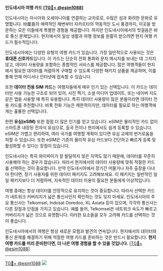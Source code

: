 **인도네시아 여행 카드 [[TG💪+ @esim1088](https://t.me/s/esim1088)]**

인도네시아는 아시아와 오세아니아를 연결하는 교차로로, 수많은 섬과 화려한 문화로 유명합니다. 바厘島의 매력적인 해변부터 자카르타의 역동적인 도시 풍경까지, 이곳을 방문하는 모든 이들에게 특별한 경험을 제공합니다. 하지만 인도네시아에서의 첫걸음은 바로 통신 문제입니다. 현지에서의 일상 생활과 여행 정보를 원활히 받으려면 현지 여행 카드가 필수적입니다.

인도네시아에는 다양한 유형의 여행 카드가 있습니다. 가장 일반적으로 사용되는 것은 **휴대폰 신호카드**입니다. 이 카드는 단순히 전화 통화와 문자 메시지를 보내는 데 그치지 않고, 데이터 사용량을 포함하는 종합적인 서비스를 제공합니다. 많은 여행객들이 현지에서 필요한 데이터를 저렴하게 구매할 수 있도록 다양한 패키지 상품을 제공하며, 이를 통해 언제 어디서나 인터넷에 접속할 수 있습니다.

또한 **데이터 전용 SIM 카드**는 여행자들에게 매우 인기 있는 선택입니다. 이 카드는 데이터만 사용 가능한 구조로 되어 있어, 사진 찍기, 소셜 미디어 업데이트, 또는 네이버 지도 같은 앱을 사용할 때 특히 유용합니다. 특히 데이터 사용량이 많은 분들이라면 데이터 전용 카드를 추천합니다. 비록 전화 기능은 제한적이지만, 데이터를 필요로 하는 여행객에게는 훌륭한 선택입니다.

한편 **유심(eSIM)** 또한 점점 더 많은 인기를 얻고 있습니다. eSIM은 물리적인 카드 없이 스마트폰 내장된 전자식 유심으로, 출국 전이나 현지에서도 쉽게 등록할 수 있습니다. eSIM은 가볍고 편리하여, 여러 국가를 여행할 계획이 있다면 유심 교체의 번거로움을 피할 수 있습니다. 또한 eSIM은 기존의 물리적 유심 카드보다 간단하고 빠르게 등록 및 활성화할 수 있다는 장점이 있습니다.

인도네시아는 특히 와이파이가 잘 발달하지 않은 지역도 많기 때문에, 데이터를 꾸준히 사용해야 하는 경우가 많습니다. 따라서 현지에서의 데이터 사용량에 맞춰 적절한 카드를 선택하는 것이 중요합니다. 만약 인도네시아에서 장기간 머물거나 자주 출장을 다녀야 한다면, 장기 사용자를 위한 데이터 패키지도 고려해보세요. 이 패키지는 일반적인 일일 패키지보다 더 저렴하며, 지속적인 데이터 이용이 필요한 분들에게 이상적입니다.

여행 중에는 항상 데이터를 안정적으로 유지하는 것이 중요합니다. 따라서 선택한 카드가 네트워크 커버리지가 넓은 통신사인지 확인하는 것도 잊지 마세요. 인도네시아의 주요 통신사는 Telkomsel, Indosat Ooredoo, XL Axiata 등이 있으며, 각각의 통신사는 다른 장점과 단점을 가지고 있습니다. 예를 들어, Telkomsel은 네트워크 속도가 빠르고 커버리지가 넓은 것으로 유명합니다. 이러한 요소들을 모두 고려해 카드를 선택하는 것이 좋습니다.

인도네시아에서의 여행은 항상 새로운 모험과 발견의 연속입니다. 현지에서의 데이터와 통신 문제를 해결하기 위해 적절한 여행 카드를 준비하는 것은 반드시 필요합니다. **현지 여행 카드를 미리 준비한다면, 더 나은 여행 경험을 할 수 있을 것입니다.** [[TG💪+ @esim1088](https://t.me/s/esim1088)]

---

[TG💪+ @esim1088](https://t.me/s/esim1088) ![](https://i.postimg.cc/Y0z9fWf4/image.png)